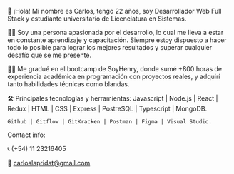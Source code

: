                                                         

👋 ¡Hola! Mi nombre es Carlos, tengo 22 años, soy Desarrollador Web Full Stack y estudiante universitario de Licenciatura en Sistemas.

🙇‍♂️ Soy una persona apasionada por el desarrollo, lo cual me lleva a estar en constante aprendizaje y capacitación. Siempre estoy dispuesto a hacer todo lo posible para lograr los mejores resultados y superar cualquier desafío que se me presente.

👨‍🎓 Me gradué en el bootcamp de SoyHenry, donde sumé +800 horas de experiencia académica en programación con proyectos reales, y adquirí tanto habilidades técnicas como blandas.

🛠️ Principales tecnologías y herramientas:
    Javascript | Node.js | React | Redux | HTML | CSS | Express | PostreSQL | Typescript | MongoDB.
    
    Github | Gitflow | GitKracken | Postman | Figma | Visual Studio.

Contact info:

📞 (+54) 11 23216405

📧 carloslapridat@gmail.com


<!---
Charlie1203/Charlie1203 is a ✨ special ✨ repository because its `README.md` (this file) appears on your GitHub profile.
You can click the Preview link to take a look at your changes.
--->
